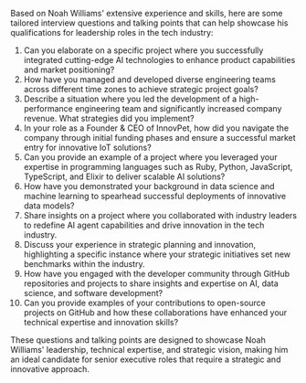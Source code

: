 Based on Noah Williams' extensive experience and skills, here are some tailored interview questions and talking points that can help showcase his qualifications for leadership roles in the tech industry:

1. Can you elaborate on a specific project where you successfully integrated cutting-edge AI technologies to enhance product capabilities and market positioning?
2. How have you managed and developed diverse engineering teams across different time zones to achieve strategic project goals?
3. Describe a situation where you led the development of a high-performance engineering team and significantly increased company revenue. What strategies did you implement?
4. In your role as a Founder & CEO of InnovPet, how did you navigate the company through initial funding phases and ensure a successful market entry for innovative IoT solutions?
5. Can you provide an example of a project where you leveraged your expertise in programming languages such as Ruby, Python, JavaScript, TypeScript, and Elixir to deliver scalable AI solutions?
6. How have you demonstrated your background in data science and machine learning to spearhead successful deployments of innovative data models?
7. Share insights on a project where you collaborated with industry leaders to redefine AI agent capabilities and drive innovation in the tech industry.
8. Discuss your experience in strategic planning and innovation, highlighting a specific instance where your strategic initiatives set new benchmarks within the industry.
9. How have you engaged with the developer community through GitHub repositories and projects to share insights and expertise on AI, data science, and software development?
10. Can you provide examples of your contributions to open-source projects on GitHub and how these collaborations have enhanced your technical expertise and innovation skills?

These questions and talking points are designed to showcase Noah Williams' leadership, technical expertise, and strategic vision, making him an ideal candidate for senior executive roles that require a strategic and innovative approach.